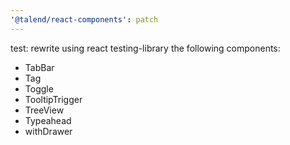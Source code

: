 ```yaml
---
'@talend/react-components': patch
---
```


test: rewrite using react testing-library the following components:

- TabBar
- Tag
- Toggle
- TooltipTrigger
- TreeView
- Typeahead
- withDrawer